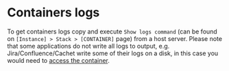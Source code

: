 # Containers logs

To get containers logs copy and execute `Show logs command` (can be found on `[Instance] > Stack > [CONTAINER]` page) from a host server. Please note that some applications do not write all logs to output, e.g. Jira/Confluence/Cachet write some of their logs on a disk, in this case you would need to [access the container](access.md). 
